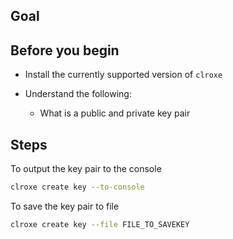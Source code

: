 ## Goal

## Before you begin

* Install the currently supported version of `clroxe`

* Understand the following:
  * What is a public and private key pair

## Steps

To output the key pair to the console

```sh
clroxe create key --to-console
```

To save the key pair to file

```sh
clroxe create key --file FILE_TO_SAVEKEY
```